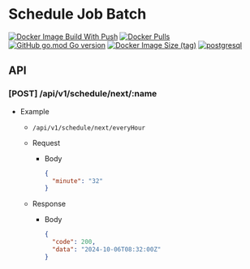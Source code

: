 # Schedule Job Batch

[![Docker Image Build With Push](https://github.com/schedule-job/schedule-job-batch/actions/workflows/docker-image-build-push.yml/badge.svg)](https://github.com/schedule-job/schedule-job-batch/actions/workflows/docker-image-build-push.yml) [![Docker Pulls](https://img.shields.io/docker/pulls/sotaneum/schedule-job-batch?logoColor=fff&logo=docker)](https://hub.docker.com/r/sotaneum/schedule-job-batch) [![GitHub go.mod Go version](https://img.shields.io/github/go-mod/go-version/schedule-job/schedule-job-batch?logo=go&logoColor=fff)](https://go.dev/) [![Docker Image Size (tag)](https://img.shields.io/docker/image-size/sotaneum/schedule-job-batch/latest?logoColor=fff&logo=docker)](https://hub.docker.com/r/sotaneum/schedule-job-batch) [![postgresql](https://img.shields.io/badge/14_or_higher-blue?logo=postgresql&logoColor=fff&label=PostgreSQL)](https://www.postgresql.org/)

## API

### [POST] /api/v1/schedule/next/:name

- Example

  - `/api/v1/schedule/next/everyHour`
  - Request

    - Body

      ```json
      {
        "minute": "32"
      }
      ```

  - Response

    - Body

      ```json
      {
        "code": 200,
        "data": "2024-10-06T08:32:00Z"
      }
      ```
